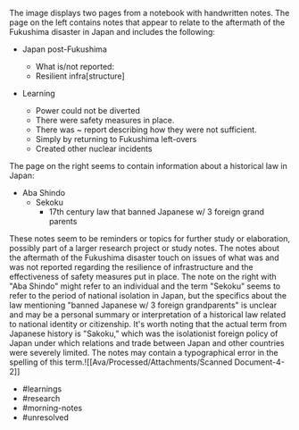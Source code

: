 The image displays two pages from a notebook with handwritten notes. The page on the left contains notes that appear to relate to the aftermath of the Fukushima disaster in Japan and includes the following:

- Japan post-Fukushima
  - What is/not reported:
  - Resilient infra[structure]

- Learning
  - Power could not be diverted
  - There were safety measures in place.
  - There was ~ report describing how they were not sufficient.
  - Simply by returning to Fukushima left-overs
  - Created other nuclear incidents

The page on the right seems to contain information about a historical law in Japan:

- Aba Shindo
  - Sekoku
    - 17th century law that banned Japanese w/ 3 foreign grand parents

These notes seem to be reminders or topics for further study or elaboration, possibly part of a larger research project or study notes. The notes about the aftermath of the Fukushima disaster touch on issues of what was and was not reported regarding the resilience of infrastructure and the effectiveness of safety measures put in place. The note on the right with "Aba Shindo" might refer to an individual and the term "Sekoku" seems to refer to the period of national isolation in Japan, but the specifics about the law mentioning "banned Japanese w/ 3 foreign grandparents" is unclear and may be a personal summary or interpretation of a historical law related to national identity or citizenship. It's worth noting that the actual term from Japanese history is "Sakoku," which was the isolationist foreign policy of Japan under which relations and trade between Japan and other countries were severely limited. The notes may contain a typographical error in the spelling of this term.![[Ava/Processed/Attachments/Scanned Document-4-2]]
- #learnings
- #research
- #morning-notes
- #unresolved